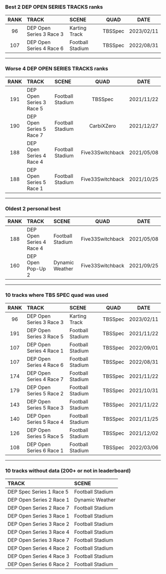 ### Best 2 DEP OPEN SERIES TRACKS ranks
|RANK|TRACK|SCENE|QUAD|DATE|
|:---:|:---|:---|:---:|:---:|
|96|DEP Open Series 3 Race 3|Karting Track|TBSSpec|2023/02/11|
|107|DEP Open Series 4 Race 6|Football Stadium|TBSSpec|2022/08/31|
---
### Worse 4 DEP OPEN SERIES TRACKS ranks
|RANK|TRACK|SCENE|QUAD|DATE|
|:---:|:---|:---|:---:|:---:|
|191|DEP Open Series 3 Race 5|Football Stadium|TBSSpec|2021/11/22|
|190|DEP Open Series 5 Race 7|Football Stadium|CarbiXZero|2021/12/27|
|188|DEP Open Series 4 Race 4|Football Stadium|Five33Switchback|2021/05/08|
|188|DEP Open Series 5 Race 1|Football Stadium|Five33Switchback|2021/10/25|
---
### Oldest 2 personal best
|RANK|TRACK|SCENE|QUAD|DATE|
|:---:|:---|:---|:---:|:---:|
|188|DEP Open Series 4 Race 4|Football Stadium|Five33Switchback|2021/05/08|
|160|DEP Open Pop-Up 2|Dynamic Weather|Five33Switchback|2021/09/25|
---
### 10 tracks where TBS SPEC quad was used
|RANK|TRACK|SCENE|QUAD|DATE|
|:---:|:---|:---|:---:|:---:|
|96|DEP Open Series 3 Race 3|Karting Track|TBSSpec|2023/02/11|
|191|DEP Open Series 3 Race 5|Football Stadium|TBSSpec|2021/11/22|
|107|DEP Open Series 4 Race 1|Football Stadium|TBSSpec|2022/09/01|
|107|DEP Open Series 4 Race 6|Football Stadium|TBSSpec|2022/08/31|
|174|DEP Open Series 4 Race 7|Football Stadium|TBSSpec|2021/11/22|
|179|DEP Open Series 5 Race 2|Football Stadium|TBSSpec|2021/10/31|
|143|DEP Open Series 5 Race 3|Football Stadium|TBSSpec|2021/11/22|
|140|DEP Open Series 5 Race 4|Football Stadium|TBSSpec|2021/11/25|
|126|DEP Open Series 5 Race 5|Football Stadium|TBSSpec|2021/12/02|
|108|DEP Open Series 6 Race 1|Football Stadium|TBSSpec|2022/03/06|
---
### 10 tracks without data (200+ or not in leaderboard)
|TRACK|SCENE|
|:---|:---|
|DEP Spec Series 1 Race 5|Football Stadium|
|DEP Open Series 2 Race 1|Dynamic Weather|
|DEP Open Series 2 Race 7|Football Stadium|
|DEP Open Series 3 Race 1|Football Stadium|
|DEP Open Series 3 Race 2|Football Stadium|
|DEP Open Series 3 Race 4|Football Stadium|
|DEP Open Series 3 Race 7|Football Stadium|
|DEP Open Series 4 Race 2|Football Stadium|
|DEP Open Series 4 Race 3|Football Stadium|
|DEP Open Series 6 Race 2|Football Stadium|
